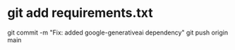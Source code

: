 # git add requirements.txt
git commit -m "Fix: added google-generativeai dependency"
git push origin main
